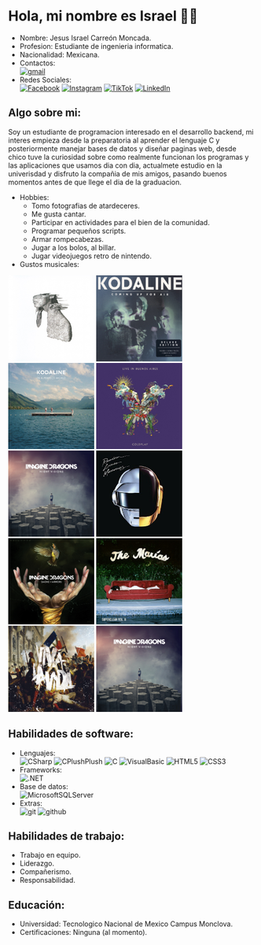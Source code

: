 # Hola, mi nombre es Israel 👋🏻 ###
- Nombre: Jesus Israel Carreón Moncada.
- Profesion: Estudiante de ingenieria informatica.
- Nacionalidad: Mexicana.
- Contactos:</br>
[![gmail](https://img.shields.io/badge/israelcarreon992%40gmail.com-EA4335?style=for-the-badge&logo=gmail&logoColor=white&labelColor=black)]()</br>
- Redes Sociales:</br>
[![Facebook](https://img.shields.io/badge/Facebook-@IsraelMoncada-0866FF?style=for-the-badge&logo=facebook&logoColor=white&labelColor=black)](https://facebook.com/israelmoncada22)
[![Instagram](https://img.shields.io/badge/Instagram-@IsraelMoncada-E4405F?style=for-the-badge&logo=Instagram&logoColor=white&labelColor=black)](https://www.instagram.com/israelmoncada05/)
[![TikTok](https://img.shields.io/badge/TikTok-@IsraelMoncada-32E476?style=for-the-badge&logo=tiktok&logoColor=white&labelColor=black)](https://www.tiktok.com/@israelcm22?lang=es)
[![LinkedIn](https://img.shields.io/badge/LinkedIn-IsraelMoncada-F22F46?style=for-the-badge&logo=linkedin&logoColor=white&labelColor=black)](https://www.linkedin.com/in/jesus-isrrael-carreon-moncada-108b63292?utm_source=share&utm_campaign=share_via&utm_content=profile&utm_medium=android_app)</br>

## Algo sobre mi:
Soy un estudiante de programacion interesado en el desarrollo backend, mi interes empieza desde la preparatoria al aprender el lenguaje C y posteriormente manejar bases de datos y diseñar paginas web, desde chico tuve la curiosidad sobre como realmente funcionan los programas y las aplicaciones que usamos dia con dia, actualmete estudio en la univerisdad y disfruto la compañia de mis amigos, pasando buenos momentos antes de que llege el dia de la graduacion.
</br>
- Hobbies:
  - Tomo fotografias de atardeceres.
  - Me gusta cantar.
  - Participar en actividades para el bien de la comunidad.
  - Programar pequeños scripts.
  - Armar rompecabezas.
  - Jugar a los bolos, al billar.
  - Jugar videojuegos retro de nintendo.</br>
- Gustos musicales:
<span>
  <img src="https://github.com/IsraelCarry22/IsraelCarry22/blob/main/A%20Rush%20Of%20blood%20To%20The%20Head.jpg" alt="Portada de album" width="175">
  <img src="https://github.com/IsraelCarry22/IsraelCarry22/blob/main/Coming%20Up%20For%20Air.jpg" alt="Portada de album" width="175">
  <img src="https://github.com/IsraelCarry22/IsraelCarry22/blob/main/In%20A%20Perfect%20World.jpg" alt="Portada de album" width="175">
  <img src="https://github.com/IsraelCarry22/IsraelCarry22/blob/main/Live%20in%20Buenos%20Aires.jpg" alt="Portada de album" width="175">
  <img src="https://github.com/IsraelCarry22/IsraelCarry22/blob/main/Night%20Visions.jpg" alt="Portada de album" width="175">
  <img src="https://github.com/IsraelCarry22/IsraelCarry22/blob/main/Random%20Access%20Memories.jpg" alt="Portada de album" width="175">
  <img src="https://github.com/IsraelCarry22/IsraelCarry22/blob/main/Smoke%20%2B%20Mirrors.jpg" alt="Portada de album" width="175">
  <img src="https://github.com/IsraelCarry22/IsraelCarry22/blob/main/Superclean%20Vol%20II.jpg" alt="Portada de album" width="175">
  <img src="https://github.com/IsraelCarry22/IsraelCarry22/blob/main/Viva%20la%20Vida%20Or%20Death%20And%20All%20His%20Friends.jpg" alt="Portada de album" width="175">
  <img src="https://github.com/IsraelCarry22/IsraelCarry22/blob/main/Night%20Visions.jpg" alt="Portada de album" width="175">
</span>


## Habilidades de software:
- Lenguajes:</br>
![CSharp](https://img.shields.io/badge/C%20Sharp-512BD4?style=for-the-badge&logo=CSharp&logoColor=white&labelColor=black)
![CPlushPlush](https://img.shields.io/badge/C%20Plush%20Plush-00599C?style=for-the-badge&logo=C%2B%2B&logoColor=white&labelColor=black)
![C](https://img.shields.io/badge/C-A8B9CC?style=for-the-badge&logo=C&logoColor=white&labelColor=black)
![VisualBasic](https://img.shields.io/badge/Visual%20Basic-512BD4?style=for-the-badge&logo=Visual%20Basic&logoColor=white&labelColor=black)
![HTML5](https://img.shields.io/badge/HTML-E34F26?style=for-the-badge&logo=HTML5&logoColor=white&labelColor=black)
![CSS3](https://img.shields.io/badge/CSS-1572B6?style=for-the-badge&logo=css3&logoColor=white&labelColor=black)</br>
- Frameworks:</br>
![.NET](https://img.shields.io/badge/.NET-512BD4?style=for-the-badge&logo=.NET&logoColor=white&labelColor=black)</br>
- Base de datos:</br>
![MicrosoftSQLServer](https://img.shields.io/badge/Microsoft%20SQL%20Server-CC2927?style=for-the-badge&logo=Microsoft%20SQL%20Server&logoColor=white&labelColor=black)
- Extras:</br>
![git](https://img.shields.io/badge/Git-0866FF?style=for-the-badge&logo=git&logoColor=white&labelColor=black)
![github](https://img.shields.io/badge/GitHub-179287?style=for-the-badge&logo=github&logoColor=white&labelColor=black)


## Habilidades de trabajo:
- Trabajo en equipo.
- Liderazgo.
- Compañerismo.
- Responsabilidad.

## Educación:
- Universidad: Tecnologico Nacional de Mexico Campus Monclova.
- Certificaciones: Ninguna (al momento).

